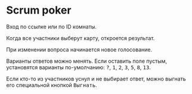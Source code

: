 # Scrum poker

Вход по ссылке или по ID комнаты.

Когда все участники выберут карту, откроется результат.

При изменении вопроса начинается новое голосование.

Варианты ответов можно менять.
Если оставить поле пустым, установятся варианты по-умолчанию: 
<kbd>?</kbd>, <kbd>1</kbd>, <kbd>2</kbd>, <kbd>3</kbd>, <kbd>5</kbd>, <kbd>8</kbd>, <kbd>13</kbd>.

Если кто-то из участников уснул и не выбирает ответ, 
можно выгнать его специальной кнопкой <kbd>Выгнать</kbd>.
